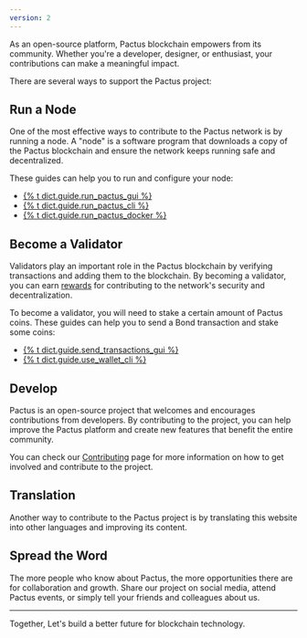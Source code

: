 ```yaml
---
version: 2
---
```


As an open-source platform, Pactus blockchain empowers from its community.
Whether you're a developer, designer, or enthusiast, your contributions can make a meaningful impact.

There are several ways to support the Pactus project:

## Run a Node

One of the most effective ways to contribute to the Pactus network is by running a node.
A "node" is a software program that downloads a copy of the Pactus blockchain and
ensure the network keeps running safe and decentralized.

These guides can help you to run and configure your node:

- [{% t dict.guide.run_pactus_gui %}](https://docs.pactus.org/docs/get-started/pactus-gui)
- [{% t dict.guide.run_pactus_cli %}](https://docs.pactus.org/docs/get-started/pactus-daemon)
- [{% t dict.guide.run_pactus_docker %}](https://docs.pactus.org/docs/get-started/pactus-docker)

## Become a Validator

Validators play an important role in the Pactus blockchain by verifying transactions and
adding them to the blockchain.
By becoming a validator, you can earn [rewards](https://docs.pactus.org/docs/concepts/blockchain/incentive/)
for contributing to the network's security and decentralization.

To become a validator, you will need to stake a certain amount of Pactus coins.
These guides can help you to send a Bond transaction and stake some coins:

- [{% t dict.guide.send_transactions_gui %}](https://docs.pactus.org/docs/tutorials/send-transactions-gui)
- [{% t dict.guide.use_wallet_cli %}](https://docs.pactus.org/docs/tutorials/pactus-wallet)

## Develop

Pactus is an open-source project that welcomes and encourages contributions from developers.
By contributing to the project, you can help improve the Pactus platform and create new features that
benefit the entire community.

You can check our [Contributing](https://github.com/pactus-project/pactus/blob/main/CONTRIBUTING.md) page
for more information on how to get involved and contribute to the project.

## Translation

Another way to contribute to the Pactus project is by translating this website into other languages and
improving its content.

## Spread the Word

The more people who know about Pactus, the more opportunities there are for collaboration and growth.
Share our project on social media, attend Pactus events, or simply tell your friends and colleagues about us.

---

Together, Let's build a better future for blockchain technology.
